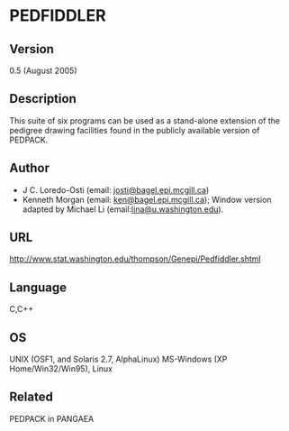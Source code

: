 # PEDFIDDLER

## Version
0.5 (August 2005)

## Description
This suite of six programs can be used as a stand-alone extension of the pedigree drawing facilities found in the publicly available version of PEDPACK.

## Author
* J C. Loredo-Osti (email: josti@bagel.epi.mcgill.ca)
* Kenneth Morgan (email: ken@bagel.epi.mcgill.ca); Window version adapted by Michael Li (email:lina@u.washington.edu).

## URL
http://www.stat.washington.edu/thompson/Genepi/Pedfiddler.shtml

## Language
C,C++

## OS
UNIX (OSF1, and Solaris 2.7, AlphaLinux) MS-Windows (XP Home/Win32/Win95), Linux

## Related
PEDPACK in PANGAEA